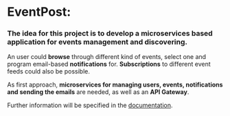 # EventPost:

### The idea for this project is to develop a microservices based application for events management and discovering.

An user could __browse__ through different kind of events, select one and program email-based __notifications__ for. __Subscriptions__ to different event feeds could also be possible. 

As first approach, __microservices for managing users, events, notifications and sending the emails__ are needed, as well as an __API Gateway__.

Further information will be specified in the [documentation](https://carlos-el.github.io/EventPost-CCProject/).
